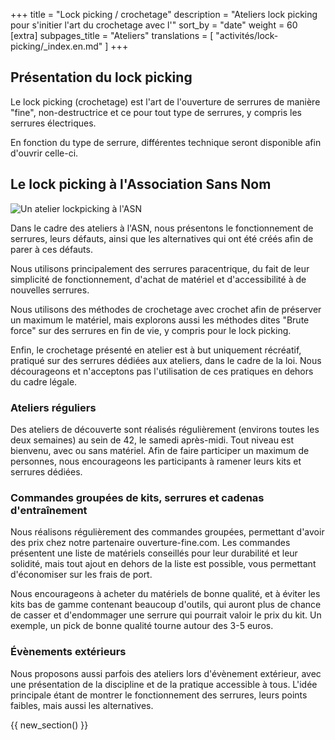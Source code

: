 +++
title = "Lock picking / crochetage"
description = "Ateliers lock picking pour s'initier l'art du crochetage avec l'"
sort_by = "date"
weight = 60
[extra]
subpages_title = "Ateliers"
translations = [
    "activités/lock-picking/_index.en.md"
]
+++

## Présentation du lock picking

Le lock picking (crochetage) est l'art de l'ouverture de serrures de manière
"fine", non-destructrice et ce pour tout type de serrures, y compris les
serrures électriques.

En fonction du type de serrure, différentes technique seront disponible afin
d'ouvrir celle-ci.


## Le lock picking à l'Association Sans Nom

![Un atelier lockpicking à l'ASN](lockpicking01.jpg)


Dans le cadre des ateliers à l'ASN, nous présentons le fonctionnement de
serrures, leurs défauts, ainsi que les alternatives qui ont été créés afin de
parer à ces défauts.

Nous utilisons principalement des serrures paracentrique, du fait de leur
simplicité de fonctionnement, d'achat de matériel et d'accessibilité à de
nouvelles serrures.

Nous utilisons des méthodes de crochetage avec crochet afin de préserver un
maximum le matériel, mais explorons aussi les méthodes dites "Brute force" sur
des serrures en fin de vie, y compris pour le lock picking.

Enfin, le crochetage présenté en atelier est à but uniquement récréatif,
pratiqué sur des serrures dédiées aux ateliers, dans le cadre de la loi. Nous
décourageons et n'acceptons pas l'utilisation de ces pratiques en dehors du
cadre légale.


### Ateliers réguliers

Des ateliers de découverte sont réalisés régulièrement (environs toutes les
deux semaines) au sein de 42, le samedi après-midi. Tout niveau est bienvenu,
avec ou sans matériel. Afin de faire participer un maximum de personnes, nous
encourageons les participants à ramener leurs kits et serrures dédiées.


### Commandes groupées de kits, serrures et cadenas d'entraînement

Nous réalisons régulièrement des commandes groupées, permettant d'avoir des
prix chez notre partenaire ouverture-fine.com. Les commandes présentent une
liste de matériels conseillés pour leur durabilité et leur solidité, mais tout
ajout en dehors de la liste est possible, vous permettant d'économiser sur les
frais de port.

Nous encourageons à acheter du matériels de bonne qualité, et à éviter les kits
bas de gamme contenant beaucoup d'outils, qui auront plus de chance de casser
et d'endommager une serrure qui pourrait valoir le prix du kit. Un exemple, un
pick de bonne qualité tourne autour des 3-5 euros.


### Évènements extérieurs

Nous proposons aussi parfois des ateliers lors d'évènement extérieur, avec une
présentation de la discipline et de la pratique accessible à tous. L'idée
principale étant de montrer le fonctionnement des serrures, leurs points
faibles, mais aussi les alternatives.

{{ new_section() }}
